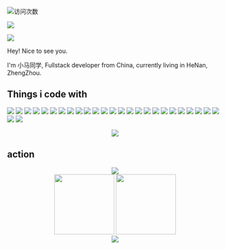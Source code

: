 

![访问次数](https://visitor-badge.glitch.me/badge?page_id=m310851010.readme)

![](http://antzuhl.cn:4000/get/@m310851010.readme)

<img src="https://readme-typing-svg.herokuapp.com/?lines=Welcome to my page!&center=true&size=27">

Hey! Nice to see you.

I'm 小马同学, Fullstack developer from China, currently living in  HeNan, ZhengZhou.

## Things i code with

![](https://img.shields.io/badge/-Java-orange?style=for-the-badge&logo=java&logoColor=orange)
![](https://img.shields.io/badge/-C%23-orange?style=for-the-badge&logo=C#&logoColor=orange)
![](https://img.shields.io/badge/-HTML5-E34F26?style=for-the-badge&logo=html5&logoColor=white)
![](https://img.shields.io/badge/-CSS3-1572B6?style=for-the-badge&logo=css3)
![](https://img.shields.io/badge/-JavaScript-oringe?style=for-the-badge&logo=javascript)
![](https://img.shields.io/badge/-Nodejs-43853d?style=for-the-badge&logo=Node.js&logoColor=white")
![](https://img.shields.io/badge/-Angular-45b8d8?style=for-the-badge&logo=angular&logoColor=white")
![](https://img.shields.io/badge/-Github_Actions-2088FF?style=for-the-badge&logo=github-actions&logoColor=white")
![](https://img.shields.io/badge/-TypeScript-007ACC?style=for-the-badge&logo=typescript&logoColor=white")
![](https://img.shields.io/badge/-RxJs-B7178C?style=for-the-badge&logo=reactivex&logoColor=white")
![](https://img.shields.io/badge/-Jquery-B7178C?style=for-the-badge&logo=jquery&logoColor=white")
![](https://img.shields.io/badge/-Sass-CC6699?style=for-the-badge&logo=sass&logoColor=white")
![](https://img.shields.io/badge/-Less-311C87?style=for-the-badge&logo=less&logoColor=white")
![](https://img.shields.io/badge/-Git-C03FF0?style=for-the-badge&logo=git&logoColor=white")
![](https://img.shields.io/badge/-NestJs-ea2845?style=for-the-badge&logo=nestjs&logoColor=white")
![](https://img.shields.io/badge/-Angular-DD0031?style=for-the-badge&logo=angular&logoColor=white")
![](https://img.shields.io/badge/-React-087ea4?style=for-the-badge&logo=React&logoColor=white)
![](https://img.shields.io/badge/-Vue2-42b883?style=for-the-badge&logo=Vue2&logoColor=white)
![](https://img.shields.io/badge/-Vue3-42b883?style=for-the-badge&logo=Vue3&logoColor=white)
![](https://img.shields.io/badge/-NPM-CB3837?style=for-the-badge&logo=npm&logoColor=white")
![](https://img.shields.io/badge/-Electron-FB542B?style=for-the-badge&logo=electron&logoColor=white")
![](https://img.shields.io/badge/-Vite-EC4A3F?style=for-the-badge&logo=vite&logoColor=white")
![](https://img.shields.io/badge/-Storybook-F9A03C?style=for-the-badge&logo=storybook&logoColor=white")
![](https://img.shields.io/badge/-Spring-F7B93E?style=for-the-badge&logo=spring&logoColor=white")
![](https://img.shields.io/badge/-Spring%20boot-F7B93E?style=for-the-badge&logo=spring-boot&logoColor=white")
![](https://img.shields.io/badge/-Redis-F7B93E?style=for-the-badge&logo=redis&logoColor=white")
![](https://img.shields.io/badge/-MongoDB-13aa52?style=for-the-badge&logo=mongodb&logoColor=white")

<div align="center"> <img src="https://github-profile-trophy.vercel.app/?username=m310851010" /> </div>

## action

<div align="center"> <img src="https://metrics.lecoq.io/m310851010?template=classic&config.timezone=Asia%2FShanghai"> </div>


<div align="center">
    <img height="140px"  src="https://github-readme-stats.vercel.app/api?username=m310851010&show_icons=true&hide_title=true&theme=dark" />
    <img height="140px"  src="https://github-readme-stats.vercel.app/api/top-langs/?username=m310851010&hide_title=true&hide_border=true&layout=compact&langs_count=6&theme=dark" />
</div>


<!--START_SECTION:waka-->
<!--END_SECTION:waka-->


<div align="center"> <img src="https://activity-graph.herokuapp.com/graph?username=m310851010&theme=xcode" /> </div>

